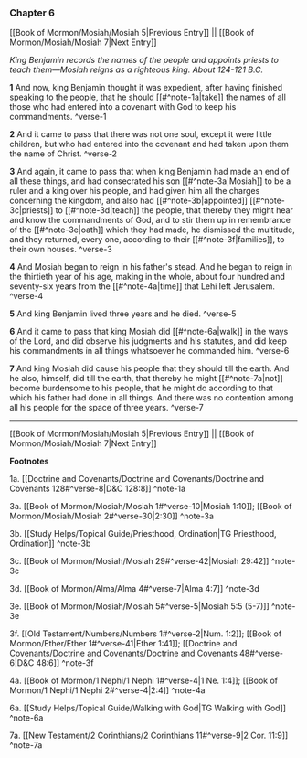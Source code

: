 ### Chapter 6

[[Book of Mormon/Mosiah/Mosiah 5|Previous Entry]]  ||  [[Book of Mormon/Mosiah/Mosiah 7|Next Entry]]

*King Benjamin records the names of the people and appoints priests to teach them—Mosiah reigns as a righteous king. About 124-121 B.C.*

**1**  And now, king Benjamin thought it was expedient, after having finished speaking to the people, that he should [[#^note-1a|take]] the names of all those who had entered into a covenant with God to keep his commandments. ^verse-1

**2**  And it came to pass that there was not one soul, except it were little children, but who had entered into the covenant and had taken upon them the name of Christ. ^verse-2

**3**  And again, it came to pass that when king Benjamin had made an end of all these things, and had consecrated his son [[#^note-3a|Mosiah]] to be a ruler and a king over his people, and had given him all the charges concerning the kingdom, and also had [[#^note-3b|appointed]] [[#^note-3c|priests]] to [[#^note-3d|teach]] the people, that thereby they might hear and know the commandments of God, and to stir them up in remembrance of the [[#^note-3e|oath]] which they had made, he dismissed the multitude, and they returned, every one, according to their [[#^note-3f|families]], to their own houses. ^verse-3

**4**  And Mosiah began to reign in his father's stead. And he began to reign in the thirtieth year of his age, making in the whole, about four hundred and seventy-six years from the [[#^note-4a|time]] that Lehi left Jerusalem. ^verse-4

**5**  And king Benjamin lived three years and he died. ^verse-5

**6**  And it came to pass that king Mosiah did [[#^note-6a|walk]] in the ways of the Lord, and did observe his judgments and his statutes, and did keep his commandments in all things whatsoever he commanded him. ^verse-6

**7**  And king Mosiah did cause his people that they should till the earth. And he also, himself, did till the earth, that thereby he might [[#^note-7a|not]] become burdensome to his people, that he might do according to that which his father had done in all things. And there was no contention among all his people for the space of three years. ^verse-7


---
[[Book of Mormon/Mosiah/Mosiah 5|Previous Entry]]  ||  [[Book of Mormon/Mosiah/Mosiah 7|Next Entry]]


**Footnotes**


1a. [[Doctrine and Covenants/Doctrine and Covenants/Doctrine and Covenants 128#^verse-8|D&C 128:8]] ^note-1a

3a. [[Book of Mormon/Mosiah/Mosiah 1#^verse-10|Mosiah 1:10]]; [[Book of Mormon/Mosiah/Mosiah 2#^verse-30|2:30]] ^note-3a

3b. [[Study Helps/Topical Guide/Priesthood, Ordination|TG Priesthood, Ordination]] ^note-3b

3c. [[Book of Mormon/Mosiah/Mosiah 29#^verse-42|Mosiah 29:42]] ^note-3c

3d. [[Book of Mormon/Alma/Alma 4#^verse-7|Alma 4:7]] ^note-3d

3e. [[Book of Mormon/Mosiah/Mosiah 5#^verse-5|Mosiah 5:5 (5-7)]] ^note-3e

3f. [[Old Testament/Numbers/Numbers 1#^verse-2|Num. 1:2]]; [[Book of Mormon/Ether/Ether 1#^verse-41|Ether 1:41]]; [[Doctrine and Covenants/Doctrine and Covenants/Doctrine and Covenants 48#^verse-6|D&C 48:6]] ^note-3f

4a. [[Book of Mormon/1 Nephi/1 Nephi 1#^verse-4|1 Ne. 1:4]]; [[Book of Mormon/1 Nephi/1 Nephi 2#^verse-4|2:4]] ^note-4a

6a. [[Study Helps/Topical Guide/Walking with God|TG Walking with God]] ^note-6a

7a. [[New Testament/2 Corinthians/2 Corinthians 11#^verse-9|2 Cor. 11:9]] ^note-7a